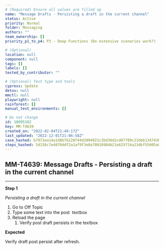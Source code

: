```yaml
---
# (Required) Ensure all values are filled up
name: "Message Drafts - Persisting a draft in the current channel"
status: Active
priority: Normal
folder: Messaging
authors: ""
team_ownership: []
priority_p1_to_p4: P3 - Deep Functions (Do extensive scenarios work?)

# (Optional)
location: null
component: null
tags: []
labels: []
tested_by_contributor: ""

# (Optional) Test type and tools
cypress: Update
detox: null
mmctl: null
playwright: null
rainforest: []
manual_test_environments: []

# Do not change
id: 18095182
key: MM-T4639
created_on: "2022-02-04T21:48:17Z"
last_updated: "2022-12-01T21:06:58Z"
case_hashed: b7971ea14a1d8b76228f44d2094921c3bd36d2cd67789c21bbb13474362e15e4e582c563a7fc2e1e367d7178aa4fbe38
steps_hashed: 5d158c7e4870ddf2a1af9f3e0a78018984b21e625f24a23dbf55005a0a3cd76a0194287ec049ac79b566c8775299e61f
---
```


<!-- (Auto-generated) Based on frontmatter's "key" and "name" -->

## MM-T4639: Message Drafts - Persisting a draft in the current channel

---

**Step 1**

_Persisting a draft in the current channel_

1. Go to Off Topic
2. Type some text into the post  textbox
3. Reload the page
   1. Verify post draft persists in the textbox

**Expected**

Verify draft post persist after refresh.
